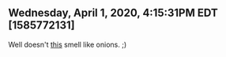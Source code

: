 ## Wednesday, April 1, 2020, 4:15:31PM EDT [1585772131]

Well doesn't [this](https://pastebin.com/v3K0we9d) smell like onions. ;)

